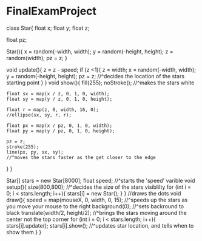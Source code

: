 # FinalExamProject
class Star{
  float x;
  float y;
  float z;
  
  float pz;
  
  Star(){
    x = random(-width, width);
    y = random(-height, height);
    z = random(width);
    pz = z;
  }
  
  void update(){
    z = z - speed;
    if (z <1){
    z = width;
    x = random(-width, width);
    y = random(-height, height);
    pz = z;
    //^decides the location of the stars starting point
  }
 }
  void show(){
    fill(255);
    noStroke();
    //^makes the stars white

    float sx = map(x / z, 0, 1, 0, width);
    float sy = map(y / z, 0, 1, 0, height);

    float r = map(z, 0, width, 16, 0);
    //ellipse(sx, sy, r, r);
    
    float px = map(x / pz, 0, 1, 0, width);
    float py = map(y / pz, 0, 1, 0, height);
    
    pz = z;
    stroke(255);
    line(px, py, sx, sy);
    //^moves the stars faster as the get closer to the edge
    
  
  }
}

Star[] stars = new Star[8000];
float speed;
//^starts the 'speed' varible
void setup(){
  size(800,800);
  //^decides the size of the stars visiblilty
  for (int i = 0; i < stars.length; i++){
    stars[i] = new Star();
  }
}
//draws the dots
void draw(){
  speed = map(mouseX, 0, width, 0, 15);
  //^speeds up the stars as you move your mouse to the right
  background(0);
  //^sets backround to black
  translate(width/2, height/2); 
  //^brings the stars moving around the center not the top corner
  for (int i = 0; i < stars.length; i++){
    stars[i].update();
    stars[i].show();
    //^updates star location, and tells when to show them
  }
}
